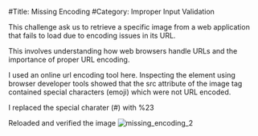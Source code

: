 #Title: Missing Encoding
#Category: Improper Input Validation

This challenge ask us to retrieve a specific image from a web application that fails to load due to encoding issues in its URL.

This involves understanding how web browsers handle URLs and the importance of proper URL encoding.

I used an online url encoding tool here.
 Inspecting the element using browser developer tools showed that the src attribute of the image tag contained special characters (emoji) which were not URL encoded.


 I replaced the special charater (#) with %23

 Reloaded and verified the image
 ![missing_encoding_2](https://github.com/user-attachments/assets/da9e1e55-2230-4914-99b7-4f473b542f42)
